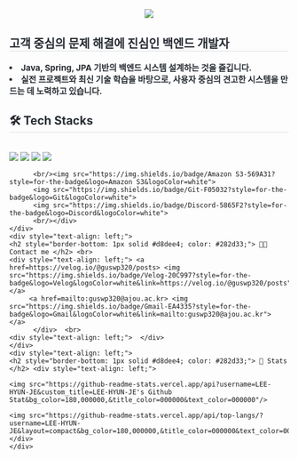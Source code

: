 <div align= "center">
    <img src="https://capsule-render.vercel.app/api?type=waving&color=283c5a&height=180&text=Welcome,%20I'm%20Hyunje&animation=fadeIn&fontColor=ffffff&fontSize=60" />
    </div>
    <div style="text-align: left;"> 
    <h2 style="border-bottom: 1px solid #d8dee4; color: #282d33;"> 고객 중심의 문제 해결에 진심인 백엔드 개발자 </h2>  
    <div style="font-weight: 700; font-size: 15px; text-align: left; color: #282d33;"> <li> Java, Spring, JPA 기반의 백엔드 시스템 설계하는 것을 즐깁니다.</li></li><li> 실전 프로젝트와 최신 기술 학습을 바탕으로, 사용자 중심의 견고한 시스템을 만드는 데 노력하고 있습니다. </div> 
    </div>
    <div style="text-align: left;">
    <h2 style="border-bottom: 1px solid #d8dee4; color: #282d33;"> 🛠️ Tech Stacks </h2> <br> 
    <div style="margin: ; text-align: left;" "text-align: left;"> <img src="https://img.shields.io/badge/Java-007396?style=for-the-badge&logo=Java&logoColor=white">
          <img src="https://img.shields.io/badge/Spring-6DB33F?style=for-the-badge&logo=Spring&logoColor=white">
          <img src="https://img.shields.io/badge/MySQL-4479A1?style=for-the-badge&logo=MySQL&logoColor=white">
          <img src="https://img.shields.io/badge/C-A8B9CC?style=for-the-badge&logo=C&logoColor=white">
          
          <br/><img src="https://img.shields.io/badge/Amazon S3-569A31?style=for-the-badge&logo=Amazon S3&logoColor=white">
          <img src="https://img.shields.io/badge/Git-F05032?style=for-the-badge&logo=Git&logoColor=white">
          <img src="https://img.shields.io/badge/Discord-5865F2?style=for-the-badge&logo=Discord&logoColor=white">
          <br/></div>
    </div>
    <div style="text-align: left;">
    <h2 style="border-bottom: 1px solid #d8dee4; color: #282d33;"> 🧑‍💻 Contact me </h2> <br> 
    <div style="text-align: left;"> <a href=https://velog.io/@guswp320/posts> <img src="https://img.shields.io/badge/Velog-20C997?style=for-the-badge&logo=Velog&logoColor=white&link=https://velog.io/@guswp320/posts"> </a>
         <a href=mailto:guswp320@ajou.ac.kr> <img src="https://img.shields.io/badge/Gmail-EA4335?style=for-the-badge&logo=Gmail&logoColor=white&link=mailto:guswp320@ajou.ac.kr"> </a>
          </div>  <br> 
    <div style="text-align: left;">  </div> 
    </div>
    <div style="text-align: left;"> 
    <h2 style="border-bottom: 1px solid #d8dee4; color: #282d33;"> 🏅 Stats </h2> <div style="text-align: left;"> 

    <img src="https://github-readme-stats.vercel.app/api?username=LEE-HYUN-JE&custom_title=LEE-HYUN-JE's Github Stat&bg_color=180,000000,&title_color=000000&text_color=000000"/> 

    <img src="https://github-readme-stats.vercel.app/api/top-langs/?username=LEE-HYUN-JE&layout=compact&bg_color=180,000000,&title_color=000000&text_color=000000"/> </div> 
    </div>
    
